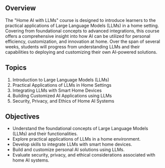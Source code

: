 ## Overview
The "Home AI with LLMs" course is designed to introduce learners to the practical applications of Large Language Models (LLMs) in a home setting. Covering from foundational concepts to advanced integrations, this course offers a comprehensive insight into how AI can be utilized for personal efficiency, customization, and innovation at home. Over the span of several weeks, students will progress from understanding LLMs and their capabilities to deploying and customizing their own AI-powered solutions.

## Topics
1. Introduction to Large Language Models (LLMs)
2. Practical Applications of LLMs in Home Settings
3. Integrating LLMs with Smart Home Devices
4. Building Customized AI Applications using LLMs
5. Security, Privacy, and Ethics of Home AI Systems

## Objectives
- Understand the foundational concepts of Large Language Models (LLMs) and their functionalities.
- Explore practical applications of LLMs in a home environment.
- Develop skills to integrate LLMs with smart home devices.
- Build and customize personal AI solutions using LLMs.
- Evaluate security, privacy, and ethical considerations associated with home AI systems.

